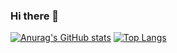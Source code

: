 ### Hi there 👋
[![Anurag's GitHub stats](https://github-readme-stats.vercel.app/api?username=julieniut&theme=algolia&show_icons=true)](https://github.com/julieniut)                   [![Top Langs](https://github-readme-stats.vercel.app/api/top-langs/?username=julieniut&theme=algolia&show_icons=true&layout=compact)](https://github.com/julieniut)


